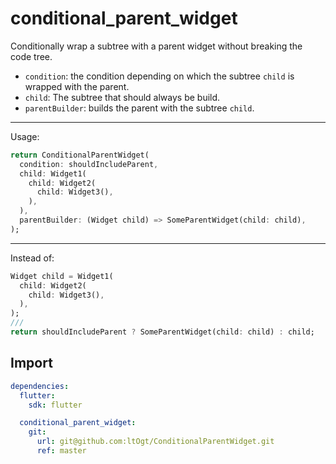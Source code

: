 # conditional_parent_widget
 Conditionally wrap a subtree with a parent widget without breaking the code tree.

 * `condition`: the condition depending on which the subtree `child` is wrapped with the parent.
 * `child`: The subtree that should always be build.
 * `parentBuilder`: builds the parent with the subtree `child`.

 ___________
 Usage:
 ```dart
 return ConditionalParentWidget(
   condition: shouldIncludeParent,
   child: Widget1(
     child: Widget2(
       child: Widget3(),
     ),
   ),
   parentBuilder: (Widget child) => SomeParentWidget(child: child),
);
 ```

 ___________
 Instead of:
 ```dart
 Widget child = Widget1(
   child: Widget2(
     child: Widget3(),
   ),
 );
///
 return shouldIncludeParent ? SomeParentWidget(child: child) : child;
 ```

## Import
```yaml
dependencies:
  flutter:
    sdk: flutter

  conditional_parent_widget:
    git:
      url: git@github.com:ltOgt/ConditionalParentWidget.git
      ref: master
```
